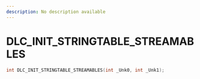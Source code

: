 ```yaml
---
description: No description available 
---
```


# DLC_INIT_STRINGTABLE_STREAMABLES

```cpp
int DLC_INIT_STRINGTABLE_STREAMABLES(int _Unk0, int _Unk1);
```